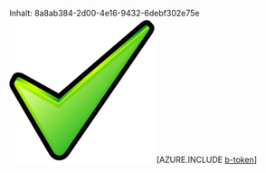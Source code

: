 Inhalt: 8a8ab384-2d00-4e16-9432-6debf302e75e![Bild](54e4a6f5-840d-4be9-939e-32edb06b0285.png)
[AZURE.INCLUDE [b-token](38f742b9-72c2-42f5-a47f-f9bc83172bf8.md)]
